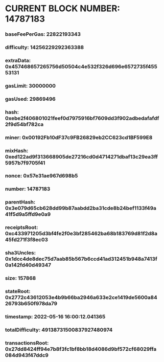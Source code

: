 # CURRENT BLOCK NUMBER: 14787183

### baseFeePerGas: 22822193343
### difficulty: 14256229292363388
### extraData: 0x457468657265756d50504c4e532f326d696e6572735f45553131
### gasLimit: 30000000
### gasUsed: 29869496
### hash: 0xebe2f406801021feef0d7975916bf7609dd3f902adbedafafdf2f9d54bf782ca
### miner: 0x00192Fb10dF37c9FB26829eb2CC623cd1BF599E8
### mixHash: 0xed122ad9f313668905de27216cd0d4714271dbaf13c29ea3ff5957b7f9705f41
### nonce: 0x57e31ae967d698b5
### number: 14787183
### parentHash: 0x3e079d65cb628dd99b87aabdd2ba31cde8b24bef1133f49a41f5d9a5ffd9e0a9
### receiptsRoot: 0xc433971205d3bf4fe2f0e3bf285462ba68b183769d81f2d8a45fd271f3f8ec03
### sha3Uncles: 0x1dcc4de8dec75d7aab85b567b6ccd41ad312451b948a7413f0a142fd40d49347
### size: 157868
### stateRoot: 0x2772c43612053e4b9b66ba2946a633e2ce1419de5600a8426793b650f978da79
### timestamp: 2022-05-16 16:00:12.041365
### totalDifficulty: 49138731500837927480974
### transactionsRoot: 0x27dd8424ff94e7b8f3fc1bf8bb18d4086d9bf572cf68029ffa084d943f47ddc9
